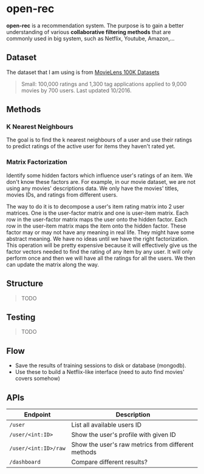 # open-rec
**open-rec** is a recommendation system. The purpose is to gain a better
understanding of various **collaborative filtering methods** that are commonly
used in big system, such as Netflix, Youtube, Amazon,...

## Dataset

The dataset that I am using is from [MovieLens 100K 
Datasets](https://grouplens.org/datasets/movielens/)

> Small: 100,000 ratings and 1,300 tag applications applied to 9,000 movies by 
> 700 users. Last updated 10/2016.

## Methods

### K Nearest Neighbours

The goal is to find the k nearest neighbours of a user and use their ratings to
predict ratings of the active user for items they haven't rated yet.

### Matrix Factorization

Identify some hidden factors which influence user's ratings of an item.
We don't know these factors are. For example, in our movie dataset, 
we are not using any movies' descriptions data. We only have the movies' titles, 
movies IDs, and ratings from different users.

The way to do it is to decompose a user's item rating matrix into 2 user
matrices. One is the user-factor matrix and one is user-item matrix.
Each row in the user-factor matrix maps the user onto the hidden factor.
Each row in the user-item matrix maps the item onto the hidden factor.
These factor may or may not have any meaning in real life. They might have some
abstract meaning. We have no ideas until we have the right factorization.
This operation will be pretty expensive because it will effectively give us
the factor vectors needed to find the rating of any item by any user.
It will only perform once and then we will have all the ratings for all the
users. We then can update the matrix along the way.

## Structure

> TODO

## Testing

> TODO

## Flow

- Save the results of training sessions to disk or database (mongodb).
- Use these to build a Netflix-like interface (need to auto find movies' covers
  somehow)

## APIs

Endpoint | Description
--- | ---
`/user` | List all available users ID
`/user/<int:ID>` | Show the user's profile with given ID
`/user/<int:ID>/raw` | Show the user's raw metrics from different methods
`/dashboard` | Compare different results?
